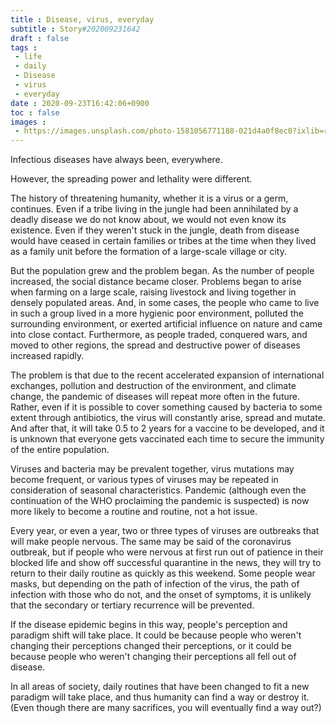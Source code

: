 ```yaml
---
title : Disease, virus, everyday
subtitle : Story#202009231642
draft : false
tags :
 - life
 - daily
 - Disease
 - virus
 - everyday
date : 2020-09-23T16:42:06+0900
toc : false
images : 
 - https://images.unsplash.com/photo-1581056771188-021d4a0f8ec0?ixlib=rb-1.2.1&q=85&fm=jpg&crop=entropy&cs=srgb&ixid=eyJhcHBfaWQiOjE1NTU0OX0
---
```

Infectious diseases have always been, everywhere.  

However, the spreading power and lethality were different.  

The history of threatening humanity, whether it is a virus or a germ, continues. Even if a tribe living in the jungle had been annihilated by a deadly disease we do not know about, we would not even know its existence. Even if they weren't stuck in the jungle, death from disease would have ceased in certain families or tribes at the time when they lived as a family unit before the formation of a large-scale village or city.  

But the population grew and the problem began. As the number of people increased, the social distance became closer. Problems began to arise when farming on a large scale, raising livestock and living together in densely populated areas. And, in some cases, the people who came to live in such a group lived in a more hygienic poor environment, polluted the surrounding environment, or exerted artificial influence on nature and came into close contact. Furthermore, as people traded, conquered wars, and moved to other regions, the spread and destructive power of diseases increased rapidly.  

The problem is that due to the recent accelerated expansion of international exchanges, pollution and destruction of the environment, and climate change, the pandemic of diseases will repeat more often in the future. Rather, even if it is possible to cover something caused by bacteria to some extent through antibiotics, the virus will constantly arise, spread and mutate. And after that, it will take 0.5 to 2 years for a vaccine to be developed, and it is unknown that everyone gets vaccinated each time to secure the immunity of the entire population.  

Viruses and bacteria may be prevalent together, virus mutations may become frequent, or various types of viruses may be repeated in consideration of seasonal characteristics. Pandemic (although even the continuation of the WHO proclaiming the pandemic is suspected) is now more likely to become a routine and routine, not a hot issue.  

Every year, or even a year, two or three types of viruses are outbreaks that will make people nervous. The same may be said of the coronavirus outbreak, but if people who were nervous at first run out of patience in their blocked life and show off successful quarantine in the news, they will try to return to their daily routine as quickly as this weekend. Some people wear masks, but depending on the path of infection of the virus, the path of infection with those who do not, and the onset of symptoms, it is unlikely that the secondary or tertiary recurrence will be prevented.    

If the disease epidemic begins in this way, people's perception and paradigm shift will take place. It could be because people who weren't changing their perceptions changed their perceptions, or it could be because people who weren't changing their perceptions all fell out of disease.  

In all areas of society, daily routines that have been changed to fit a new paradigm will take place, and thus humanity can find a way or destroy it. (Even though there are many sacrifices, you will eventually find a way out?)  

